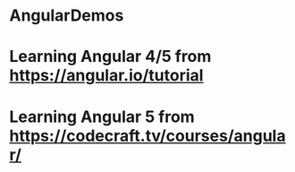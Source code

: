 # AngularDemos

# Learning Angular 4/5 from https://angular.io/tutorial

# Learning Angular 5 from https://codecraft.tv/courses/angular/